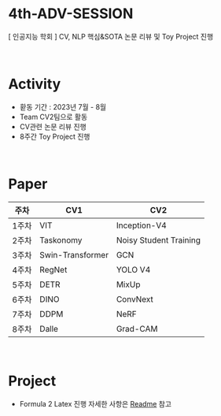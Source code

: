 # 4th-ADV-SESSION
[ 인공지능 학회 ] CV, NLP 핵심&amp;SOTA 논문 리뷰 및 Toy Project 진행

<br/>

# Activity
- 홛동 기간 : 2023년 7월 - 8월
- Team CV2팀으로 활동
- CV관련 논문 리뷰 진행
- 8주간 Toy Project 진행

<br/>

# Paper

|주차|CV1|CV2|
|---|---|---|
|1주차|VIT|Inception-V4|
|2주차|Taskonomy|Noisy Student Training|
|3주차|Swin-Transformer|GCN|
|4주차|RegNet|YOLO V4|
|5주차|DETR|MixUp|
|6주차|DINO|ConvNext|
|7주차|DDPM|NeRF|
|8주차|Dalle|Grad-CAM	|

<br/>

# Project
- Formula 2 Latex 진행
자세한 사항은 [Readme](https://github.com/yugwangyeol/4th-ADV-SESSION/tree/main/TeamCV2) 참고
